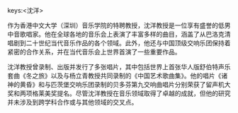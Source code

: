 keys:<沈洋>


作为香港中文大学（深圳）音乐学院的特聘教授，沈洋教授是一位享有盛誉的低男中音歌唱家。他在全球各地的音乐会上表演了丰富多样的曲目，涵盖了从巴洛克清唱剧到二十世纪当代音乐作品的各个领域。此外，他还与中国顶级交响乐团保持着紧密的合作关系，并在当代音乐会上世界首演了一些重要作品。

沈洋教授曾录制、出版并发行了多张唱片，其中包括世界上首张华人版舒伯特声乐套曲《冬之旅》以及与杨立青教授共同录制的《中国艺术歌曲集》。他的唱片《诸神的黄昏》和与匹茨堡交响乐团录制的贝多芬第九交响曲唱片分别荣获了留声机大奖和两项格莱美奖提名。尽管沈洋教授在音乐领域取得了卓越的成就，但他的研究并未涉及到跨学科合作或与其他领域的交叉点。